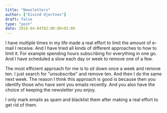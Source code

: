 ```yaml
---
title: "Newsletters"
author: ["Eivind Hjertnes"]
draft: false
type: "post"
date: 2018-04-04T02:00:00+02:00
---
```


I have multiple times in my life made a real effort to limit the amount
of e-mail I receive. And I have tried all kinds of different approaches
to how to limit it. For example spending hours subscribing for
everything in one go. And I have scheduled a slow each day or week to
remove one of a few.

The most efficient approach for me is to sit down once a week and remove
ten. I just search for "unsubscribe" and remove ten. And then I do the
same next week. The reason I think this approach is good is because then
you identify those who have sent you emails recently. And you also have
the choice of keeping the newsletter you enjoy.

I only mark emails as spam and blacklist them after making a real effort
to get rid of them.
